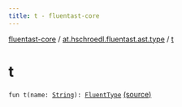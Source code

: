 ```yaml
---
title: t - fluentast-core
---
```


[fluentast-core](../index.html) / [at.hschroedl.fluentast.ast.type](index.html) / [t](.)

# t

`fun t(name: `[`String`](https://kotlinlang.org/api/latest/jvm/stdlib/kotlin/-string/index.html)`): `[`FluentType`](-fluent-type/index.html) [(source)](http://github.com/hschroedl/fluentast/tree/master/core/at.hschroedl.fluentast/ast/type/Type.kt#L18)